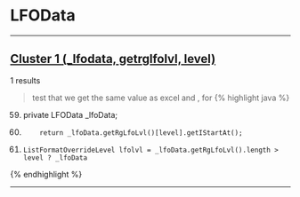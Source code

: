 # LFOData

***

## [Cluster 1 (_lfodata, getrglfolvl, level)](./1)
1 results
> test that we get the same value as excel and , for 
{% highlight java %}
59. private LFOData _lfoData;
173.         return _lfoData.getRgLfoLvl()[level].getIStartAt();
194.     ListFormatOverrideLevel lfolvl = _lfoData.getRgLfoLvl().length > level ? _lfoData
{% endhighlight %}

***

